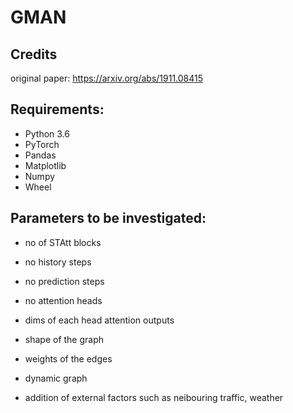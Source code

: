 # GMAN

## Credits
original paper: https://arxiv.org/abs/1911.08415 


##  Requirements:
* Python 3.6
* PyTorch
* Pandas
* Matplotlib
* Numpy
* Wheel

## Parameters to be investigated:
* no of STAtt blocks
* no history steps
* no prediction steps
* no attention heads
* dims of each head attention outputs

* shape of the graph
* weights of the edges
* dynamic graph
* addition of external factors such as neibouring traffic, weather
